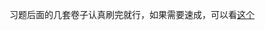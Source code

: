 习题后面的几套卷子认真刷完就行，如果需要速成，可以看[这个](https://www.youtube.com/watch?v=g8WpfRzEy8s&list=PLXiGKg3oo9C312bKVKfNVbZa8M7glUoK1)